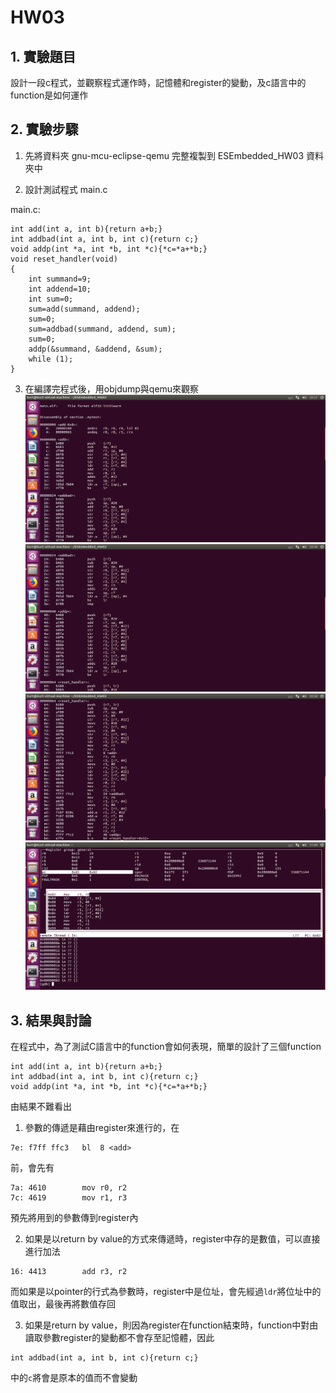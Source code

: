 HW03
===
## 1. 實驗題目
設計一段c程式，並觀察程式運作時，記憶體和register的變動，及c語言中的function是如何運作
## 2. 實驗步驟
1. 先將資料夾 gnu-mcu-eclipse-qemu 完整複製到 ESEmbedded_HW03 資料夾中

2. 設計測試程式 main.c 

main.c:
```
int add(int a, int b){return a+b;}
int addbad(int a, int b, int c){return c;}
void addp(int *a, int *b, int *c){*c=*a+*b;}
void reset_handler(void)
{
	int summand=9;
	int addend=10;
	int sum=0;
	sum=add(summand, addend);
	sum=0;
	sum=addbad(summand, addend, sum);
	sum=0;
	addp(&summand, &addend, &sum);
	while (1);
}
```

3. 在編譯完程式後，用objdump與qemu來觀察
![](https://github.com/kentlincku/ESEmbedded_HW03/blob/master/add.png)
![](https://github.com/kentlincku/ESEmbedded_HW03/blob/master/addbad.png)
![](https://github.com/kentlincku/ESEmbedded_HW03/blob/master/reset_handler.png)
![](https://github.com/kentlincku/ESEmbedded_HW03/blob/master/gdb.png)

## 3. 結果與討論

在程式中，為了測試C語言中的function會如何表現，簡單的設計了三個function
```
int add(int a, int b){return a+b;}
int addbad(int a, int b, int c){return c;}
void addp(int *a, int *b, int *c){*c=*a+*b;}
```
由結果不難看出
1. 參數的傳遞是藉由register來進行的，在
```
7e:	f7ff ffc3 	bl	8 <add>
```
前，會先有
```
7a:	4610      	mov	r0, r2
7c:	4619      	mov	r1, r3
```
預先將用到的參數傳到register內

2. 如果是以return by value的方式來傳遞時，register中存的是數值，可以直接進行加法
```
16:	4413      	add	r3, r2
```
而如果是以pointer的行式為參數時，register中是位址，會先經過`ldr`將位址中的值取出，最後再將數值存回

3. 如果是return by value，則因為register在function結束時，function中對由讀取參數register的變動都不會存至記憶體，因此
```
int addbad(int a, int b, int c){return c;}
```
中的`c`將會是原本的值而不會變動

